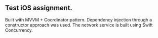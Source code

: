 ## Test iOS assignment.
Built with MVVM + Coordinator pattern.
Dependency injection through a constructor approach was used. 
The network service is built using Swift Concurrency.
